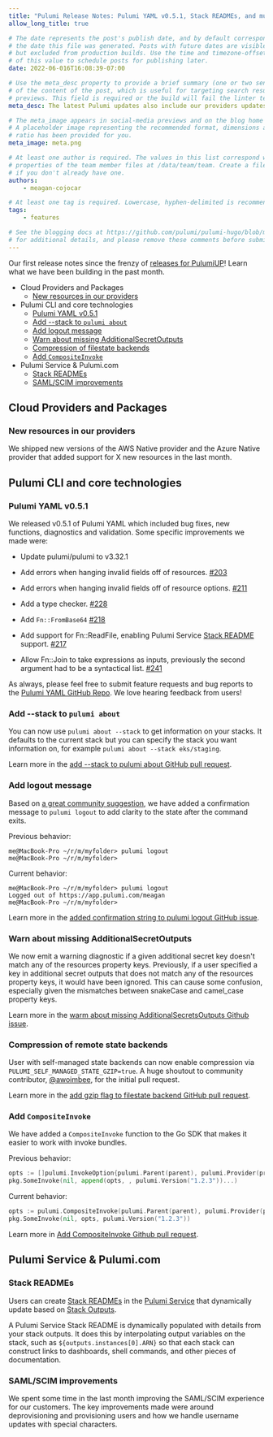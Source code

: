 ```yaml
---
title: "Pulumi Release Notes: Pulumi YAML v0.5.1, Stack READMEs, and much more!"
allow_long_title: true

# The date represents the post's publish date, and by default corresponds with
# the date this file was generated. Posts with future dates are visible in development,
# but excluded from production builds. Use the time and timezone-offset portions of
# of this value to schedule posts for publishing later.
date: 2022-06-016T16:08:39-07:00

# Use the meta_desc property to provide a brief summary (one or two sentences)
# of the content of the post, which is useful for targeting search results or social-media
# previews. This field is required or the build will fail the linter test.
meta_desc: The latest Pulumi updates also include our providers updates, warn about missing AdditionalSecretsOutputs, compression of filestate backends, and more.

# The meta_image appears in social-media previews and on the blog home page.
# A placeholder image representing the recommended format, dimensions and aspect
# ratio has been provided for you.
meta_image: meta.png

# At least one author is required. The values in this list correspond with the `id`
# properties of the team member files at /data/team/team. Create a file for yourself
# if you don't already have one.
authors:
    - meagan-cojocar

# At least one tag is required. Lowercase, hyphen-delimited is recommended.
tags:
    - features

# See the blogging docs at https://github.com/pulumi/pulumi-hugo/blob/master/BLOGGING.md.
# for additional details, and please remove these comments before submitting for review.
---
```


Our first release notes since the frenzy of [releases for PulumiUP](/blog/pulumi-universal-iac)! Learn what we have been building in the past month.

 <!--more-->
- Cloud Providers and Packages
  - [New resources in our providers](#new-resources-in-our-providers)
- Pulumi CLI and core technologies
  - [Pulumi YAML v0.5.1](#pulumi-yaml-v0.5.1)
  - [Add --stack to `pulumi about`](#add---stack-to-pulumi-about)
  - [Add logout message](#add-logout-message)
  - [Warn about missing AdditionalSecretOutputs](#warn-about-missing-additionalsecretoutputs)
  - [Compression of filestate backends](#compression-of-filestate-backends)
  - [Add `CompositeInvoke`](#add-compositeinvoke)
- Pulumi Service & Pulumi.com
  - [Stack READMEs](#stack-readmes)
  - [SAML/SCIM improvements](#saml-scim-improvements)

## Cloud Providers and Packages

### New resources in our providers

We shipped new versions of the AWS Native provider and the Azure Native provider that added support for X new resources in the last month.

## Pulumi CLI and core technologies

### Pulumi YAML v0.5.1

We released v0.5.1 of Pulumi YAML which included bug fixes, new functions, diagnostics and validation. Some specific improvements we made were:

- Update pulumi/pulumi to v3.32.1

- Add errors when hanging invalid fields off of resources.
  [#203](https://github.com/pulumi/pulumi-yaml/pull/203)

- Add errors when hanging invalid fields off of resource options.
  [#211](https://github.com/pulumi/pulumi-yaml/pull/211)

- Add a type checker.
  [#228](https://github.com/pulumi/pulumi-yaml/pull/228)

- Add `Fn::FromBase64`
  [#218](https://github.com/pulumi/pulumi-yaml/pull/218)

- Add support for Fn::ReadFile, enabling Pulumi Service [Stack README](https://www.pulumi.com/blog/stack-readme/) support.
  [#217](https://github.com/pulumi/pulumi-yaml/pull/217)

- Allow Fn::Join to take expressions as inputs, previously the second argument had to be a syntactical list.
  [#241](https://github.com/pulumi/pulumi-yaml/pull/241)

As always, please feel free to submit feature requests and bug reports to the [Pulumi YAML GitHub Repo](https://github.com/pulumi/pulumi-yaml). We love hearing feedback from users!

### Add --stack to `pulumi about`

You can now use `pulumi about --stack` to get information on your stacks. It defaults to the current stack but you can specify the stack you want information on, for example `pulumi about --stack eks/staging`.

Learn more in the [add --stack to pulumi about GitHub pull request](https://github.com/pulumi/pulumi/pull/9518).

### Add logout message

Based on [a great community suggestion](https://github.com/pulumi/pulumi/issues/9450), we have added a confirmation message to `pulumi logout` to add clarity to the state after the command exits.

Previous behavior:

```
me@MacBook-Pro ~/r/m/myfolder> pulumi logout
me@MacBook-Pro ~/r/m/myfolder>
```

Current behavior:

```
me@MacBook-Pro ~/r/m/myfolder> pulumi logout
Logged out of https://app.pulumi.com/meagan
me@MacBook-Pro ~/r/m/myfolder>
```

Learn more in the [added confirmation string to pulumi logout GitHub issue](https://github.com/pulumi/pulumi/pull/9641).

### Warn about missing AdditionalSecretOutputs

We now emit a warning diagnostic if a given additional secret key doesn't match any of the resources property keys.
Previously, if a user specified a key in additional secret outputs that does not match any of the resources property keys, it would have been ignored. This can cause some confusion, especially given the mismatches between snakeCase and camel_case property keys.

Learn more in the [warm about missing AdditionalSecretsOutputs Github issue](https://github.com/pulumi/pulumi/issues/4265).

### Compression of remote state backends

User with self-managed state backends can now enable compression via `PULUMI_SELF_MANAGED_STATE_GZIP=true`. A huge shoutout to community contributor, [@awoimbee](https://github.com/awoimbee), for the initial pull request.

Learn more in the [add gzip flag to filestate backend GitHub pull request](https://github.com/pulumi/pulumi/pull/9610).

### Add `CompositeInvoke`

We have added a `CompositeInvoke` function to the Go SDK that makes it easier to work with invoke bundles.

Previous behavior:

```go
opts := []pulumi.InvokeOption{pulumi.Parent(parent), pulumi.Provider(provider)}
pkg.SomeInvoke(nil, append(opts, , pulumi.Version("1.2.3"))...)
```

Current behavior:

```go
opts := pulumi.CompositeInvoke(pulumi.Parent(parent), pulumi.Provider(provider))
pkg.SomeInvoke(nil, opts, pulumi.Version("1.2.3"))
```

Learn more in [Add CompositeInvoke Github pull request](https://github.com/pulumi/pulumi/pull/9752).

## Pulumi Service & Pulumi.com

### Stack READMEs

Users can create [Stack READMEs](https://www.pulumi.com/docs/intro/pulumi-service/projects-and-stacks/#stack-readme) in the [Pulumi Service](https://app.pulumi.com) that dynamically update based on [Stack Outputs](https://www.pulumi.com/learn/building-with-pulumi/stack-outputs).

A Pulumi Service Stack README is dynamically populated with details from your stack outputs. It does this by interpolating output variables on the stack, such as `${outputs.instances[0].ARN}` so that each stack can construct links to dashboards, shell commands, and other pieces of documentation.

### SAML/SCIM improvements

We spent some time in the last month improving the SAML/SCIM experience for our customers. The key improvements made were around deprovisioning and provisioning users and how we handle username updates with special characters.
